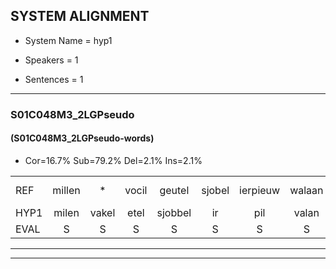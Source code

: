 
## SYSTEM ALIGNMENT

- System Name = hyp1

- Speakers = 1

- Sentences = 1

---

### S01C048M3_2LGPseudo

#### (S01C048M3_2LGPseudo-words)

- Cor=16.7%	Sub=79.2%	Del=2.1%	Ins=2.1%

|  |  |  |  |  |  |  |  |  |  |  |  |  |  |  |  |  |  |  |  |  |  |  |  |  |  |  |  |  |  |  |  |  |  |  |  |  |  |  |  |  |  |  |  |  |  |  |  |  |
|:--- |:---:|:---:|:---:|:---:|:---:|:---:|:---:|:---:|:---:|:---:|:---:|:---:|:---:|:---:|:---:|:---:|:---:|:---:|:---:|:---:|:---:|:---:|:---:|:---:|:---:|:---:|:---:|:---:|:---:|:---:|:---:|:---:|:---:|:---:|:---:|:---:|:---:|:---:|:---:|:---:|:---:|:---:|:---:|:---:|:---:|:---:|:---:|:---:|
| REF | millen | * | vocil | geutel | sjobel | ierpieuw | walaan | erke |  | haweel | saarweng | gevicht | * | eemde | bepoud | orstalk | * | veten | gefouw | vurpaand | * | nizung | fiewon | kneurem | vawaai | strellen | zwieten | foetbans | oonste*(oosten) | muider | grijnken | schielstaug | prilsood | vloender | * | * | milste | veurder | kloeien*(klooien) | * | ulen | orponk | schodig | ijpo | menuur | spreikje | hiffreeuw | wooien |
| HYP1 | milen | vakel | etel | sjobbel | ir | pil | valan | erke | houeel | sar | kwen | gevicht | enmi | ende | bepaawd | orstra | stalk | veten | gefal | vuurpent | nee | neezenv | filonv | kneuren | vawai | strellen | zweten | voetbans | oosten | muider | grijken | schildtauw | brissot | vnu | vlun | der | milste |  | veder | kloien | ulen | orponk | schouding | epel | manier | spreiken | ivrijw | voen |
| EVAL | S | S | S | S | S | S | S |  | I | S | S |  | S | S | S | S | S |  | S | S | S | S | S | S | S |  | S | S | S |  | S | S | S | S | S | S |  | D | S | S |  |  | S | S | S | S | S | S |
---

---
